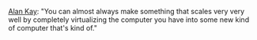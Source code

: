 [Alan Kay](http://www.youtube.com/watch?v=tp9VbtLn2Jw&t=32m40s): "You can almost always make something that scales very very well by completely virtualizing the computer you have into some new kind of computer that's kind of."
